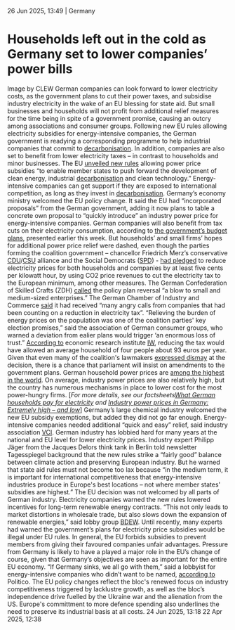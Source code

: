 26 Jun 2025, 13:49
| 
Germany
# Households left out in the cold as Germany set to lower companies’ power bills
Image by CLEW
German companies can look forward to lower electricity costs, as the government plans to cut their power taxes, and subsidise industry electricity in the wake of an EU blessing for state aid. But small businesses and households will not profit from additional relief measures for the time being in spite of a government promise, causing an outcry among associations and consumer groups.
Following new EU rules allowing electricity subsidies for energy-intensive companies, the German government is readying a corresponding programme to help industrial companies that commit to [decarbonisation](https://www.cleanenergywire.org/glossary/letter_d#decarbonisation). In addition, companies are also set to benefit from lower electricity taxes – in contrast to households and minor businesses.
The EU [unveiled new rules](https://ec.europa.eu/commission/presscorner/detail/en/ip_25_1598) allowing power price subsidies “to enable member states to push forward the development of clean energy, industrial [decarbonisation](https://www.cleanenergywire.org/glossary/letter_d#decarbonisation) and clean technology.” Energy-intensive companies can get support if they are exposed to international competition, as long as they invest in [decarbonisation](https://www.cleanenergywire.org/glossary/letter_d#decarbonisation).
Germany’s economy ministry welcomed the EU policy change. It said the EU had “incorporated proposals” from the German government, adding it now plans to table a concrete own proposal to “quickly introduce” an industry power price for energy-intensive companies. German companies will also benefit from tax cuts on their electricity consumption, according to [the government’s budget plans](https://www.cleanenergywire.org/news/germanys-new-budget-plans-see-defence-spending-boost-energy-cost-cuts), presented earlier this week.
But households’ and small firms’ hopes for additional power price relief were dashed, even though the parties forming the coalition government – chancellor Friedrich Merz’s conservative [CDU](https://www.cleanenergywire.org/experts/cdu-christian-democratic-union)/[CSU](https://www.cleanenergywire.org/experts/csu-christian-social-union) alliance and the Social Democrats ([SPD](https://www.cleanenergywire.org/experts/spd-social-democratic-party)) - [had pledged](https://www.cleanenergywire.org/factsheets/what-germanys-aspiring-coalition-government-agreement-means-climate-and-energy) to reduce electricity prices for both households and companies by at least five cents per kilowatt hour, by using CO2 price revenues to cut the electricity tax to the European minimum, among other measures.
The German Confederation of Skilled Crafts (ZDH) [called](https://www.n-tv.de/wirtschaft/Absage-an-Stromsteuer-Senkung-sorgt-fuer-bittere-Enttaeuschung-article25858431.html) the policy plan reversal “a blow to small and medium-sized enterprises.” The German Chamber of Industry and Commerce [said](https://www.zdfheute.de/politik/deutschland/stromsteuer-senkung-koalitionsvertrag-buerger-kritik-100.html) it had received “many angry calls from companies that had been counting on a reduction in electricity tax”.
“Relieving the burden of energy prices on the population was one of the coalition parties' key election promises,” said the association of German consumer groups, who warned a deviation from ealier plans would trigger ‘an enormous loss of trust.” [According to](https://www.iwkoeln.de/presse/iw-nachrichten/andreas-fischer-vierkoepfige-familie-haette-knapp-93-euro-im-jahr-gespart.html) economic research institute [IW](https://www.cleanenergywire.org/experts/german-economic-institute-iw), reducing the tax would have allowed an average household of four people about 93 euros per year.
Given that even many of the coalition's lawmakers [expressed dismay](https://www.tagesschau.de/wirtschaft/stromsteuer-regierung-100.html) at the decision, there is a chance that parliament will insist on amendments to the government plans.
German household power prices are [among the highest in the world](https://www.cleanenergywire.org/news/germanys-household-power-prices-5th-highest-world-report). On average, industry power prices are also relatively high, but the country has numerous mechanisms in place to lower cost for the most power-hungry firms. [_For more details, see our factsheets[What German households pay for electricity](https://www.cleanenergywire.org/factsheets/what-german-households-pay-electricity) and [Industry power prices in Germany: Extremely high – and low](https://www.cleanenergywire.org/industrial-power-prices-and-energiewende)_]
Germany’s large chemical industry welcomed the new EU subsidy exemptions, but added they did not go far enough. Energy-intensive companies needed additional “quick and easy” relief, said industry association [VCI](https://www.cleanenergywire.org/experts/vci-german-chemicals-industry-association).
German industry has lobbied hard for many years at the national and EU level for lower electricity prices.
Industry expert Philipp Jäger from the Jacques Delors think tank in Berlin told newsletter Tagesspiegel background that the new rules strike a “fairly good” balance between climate action and preserving European industry. But he warned that state aid rules must not become too lax because “in the medium term, it is important for international competitiveness that energy-intensive industries produce in Europe's best locations – not where member states' subsidies are highest.”
The EU decision was not welcomed by all parts of German industry. Electricity companies warned the new rules lowered incentives for long-term renewable energy contracts. “This not only leads to market distortions in wholesale trade, but also slows down the expansion of renewable energies,” said lobby group [BDEW](https://www.cleanenergywire.org/experts/bdew-german-association-energy-and-water-industries).
Until recently, many experts had warned the government’s plans for electricity price subsidies would be illegal under EU rules. In general, the EU forbids subsidies to prevent members from giving their favoured companies unfair advantages.
Pressure from Germany is likely to have a played a major role in the EU’s change of course, given that Germany’s objectives are seen as important for the entire EU economy. “If Germany sinks, we all go with them,” said a lobbyist for energy-intensive companies who didn’t want to be named, [according to](https://www.politico.eu/article/germany-energy-eu-endorsement-commission-new-subsidy-rules/) Politico.
The EU policy changes reflect the bloc's renewed focus on industry competitiveness triggered by lacklustre growth, as well as the bloc’s independence drive fuelled by the Ukraine war and the alienation from the US. Europe's committment to more defence spending also underlines the need to preserve its industrial basis at all costs. 
24 Jun 2025, 13:18
22 Apr 2025, 12:38